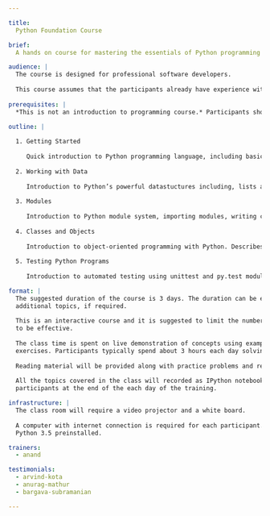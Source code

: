 ```yaml
---

title:
  Python Foundation Course

brief:
  A hands on course for mastering the essentials of Python programming language and using it to solve real-world problems.

audience: |
  The course is designed for professional software developers.
  
  This course assumes that the participants already have experience with some programming language. Prior exposure to Python is not required.
  
prerequisites: |
  *This is not an introduction to programming course.* Participants should already be familiar with the basic concepts of programming like variables, assignment, functions, loops, arrays etc.

outline: |
  
  1. Getting Started
     
     Quick introduction to Python programming language, including basic data types, functions, methods, modules, conditionals and loops.
     
  2. Working with Data
     
     Introduction to Python’s powerful datastuctures including, lists and dictionaries. Also covers list comprehensions, processing text and working with files.
     
  3. Modules
     
     Introduction to Python module system, importing modules, writing custom modules, documenting code using docstrings and installing third-party modules. This section concludes with a tour of Python standard library covering modules related to file system handling, downloading stuff from web, JSON and working with APIs.
     
  4. Classes and Objects
     
     Introduction to object-oriented programming with Python. Describes how classes offer a different programming model. Covers writing classes, object creation, inheritance and exception handling.
     
  5. Testing Python Programs
     
     Introduction to automated testing using unittest and py.test modules.

format: |
  The suggested duration of the course is 3 days. The duration can be extended to 4 days to cover some
  additional topics, if required.
  
  This is an interactive course and it is suggested to limit the number of participants to 12 or less for it
  to be effective.
  
  The class time is spent on live demonstration of concepts using examples and hands-on programming
  exercises. Participants typically spend about 3 hours each day solving programming exercises.
  
  Reading material will be provided along with practice problems and references.
  
  All the topics covered in the class will recorded as IPython notebook and shared with all the
  participants at the end of the each day of the training.

infrastructure: |
  The class room will require a video projector and a white board.
  
  A computer with internet connection is required for each participant. The computers must have
  Python 3.5 preinstalled.

trainers:
  - anand

testimonials:
  - arvind-kota
  - anurag-mathur
  - bargava-subramanian

---
```

